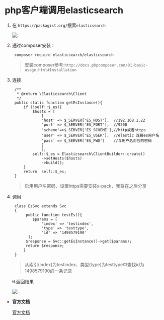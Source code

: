 # php客户端调用elasticsearch

1. 在 `https://packagist.org/`搜索`elasticsearch`

	![](http://i.imgur.com/eCjzYEY.png)

1. 通过composer安装：

		composer require elasticsearch/elasticsearch

	>安装composer参考:`http://docs.phpcomposer.com/01-basic-usage.html#Installation`


1. 连接

		/**
	     * @return \Elasticsearch\Client
	     */
	    public static function getEsInstance(){
	        if (!self::$_es){
	            $hosts = [
	                [
	                'host' => $_SERVER['ES_HOST'],  //192.168.1.22
	                'port' => $_SERVER['ES_PORT'],  //9200
	                'scheme'=>$_SERVER['ES_SCHEME'],//http或者https
	                'user' => $_SERVER['ES_USER'],  //elastic 连接es用户名
	                'pass' => $_SERVER['ES_PWD']    //与用户名对应的密码
	                ]
	                ];
	            self::$_es = Elasticsearch\ClientBuilder::create()
	                ->setHosts($hosts)
	                ->build();       
	        }
	        return  self::$_es;
	    }
	
	>启用用户名密码、设置https需要安装x-pack，我将在之后分享

1. 调用

		class EsSvc extends Svc
	    {   
	         public function testEs(){
	            $params = [
	                'index' => 'testindex',
	                'type' => 'testtype',
	                'id' => '1498579190'
	          ];
	         $response = Svc::getEsInstance()->get($params);
	         return $response;
	    	} 
	    }

	>从索引(index)为testindex、类型(type)为testtype中查找id为1498579190的一条记录

	6.返回结果

	![](http://i.imgur.com/NYjSlBB.png)
	


- **官方文档**

	[官方文档](https://www.elastic.co/guide/en/elasticsearch/reference/current/index.html)
